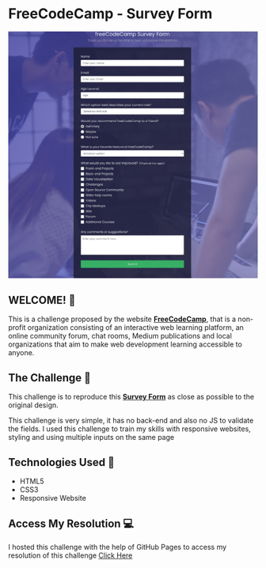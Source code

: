 # FreeCodeCamp - Survey Form

![Design for the FreeCodeCamp](/Assets/Images/screenshot.png)

## WELCOME! 👋

This is a challenge proposed by the website **[FreeCodeCamp](https://www.freecodecamp.org/)**,  that is a non-profit organization consisting of an interactive web learning platform, an online community forum, chat rooms, Medium publications and local organizations that aim to make web development learning accessible to anyone.

## The Challenge 🎯

This challenge is to reproduce this **[Survey Form](https://codepen.io/freeCodeCamp/full/VPaoNP)** as close as possible to the original design.

This challenge is very simple, it has no back-end and also no JS to validate the fields. I used this challenge to train my skills with responsive websites, styling and using multiple inputs on the same page

## Technologies Used 🧩

* HTML5
* CSS3
* Responsive Website

## Access My Resolution 💻

  I hosted this challenge with the help of GitHub Pages to access my resolution of this challenge [Click Here]( https://samueloliveiraa.github.io/ping-coming-soon-page-master/)

